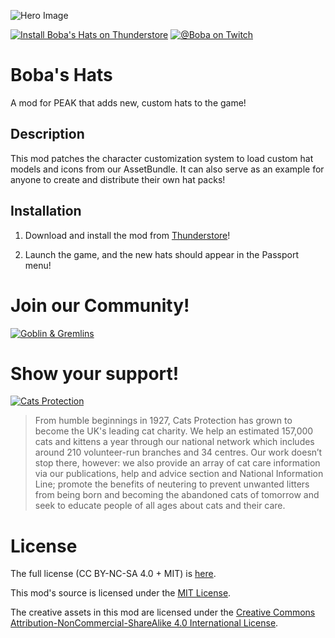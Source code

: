 ﻿![Hero Image](https://i.imgur.com/eXkVrot.png)

[![Install Boba's Hats on Thunderstore](https://img.shields.io/badge/Install%20Boba's%20Hats%20on-Thunderstore-blue?logo=thunderstore)](https://thunderstore.io/c/peak/p/BobaRat/BobasHats/1.0.2/)
[![@Boba on Twitch](https://img.shields.io/twitch/status/boba?label=boba)](https://twitch.tv/boba/schedule)
<!-- [![Support me on Ko-fi](https://img.shields.io/badge/Support%20me%20on-Ko--fi-orange?logo=kofi)](https://ko-fi.com/yogsboba) -->

# Boba's Hats

A mod for PEAK that adds new, custom hats to the game!

## Description

This mod patches the character customization system
to load custom hat models and icons from our AssetBundle.
It can also serve as an example for anyone to create and
distribute their own hat packs!

## Installation

1. Download and install the mod from
   [Thunderstore](https://thunderstore.io/c/peak/)!

2. Launch the game, and the new hats should appear
   in the Passport menu!

# Join our Community!

[![Goblin & Gremlins](https://panels.twitch.tv/panel-91904368-image-3840e420-a269-46e8-be32-cf32e10f9cb3)](https://gobsandgrems.com/)

# Show your support!

[![Cats Protection](https://panels.twitch.tv/panel-91904368-image-47a8d464-e0e2-4b7d-8b3b-a0bd922d828b)](https://www.cats.org.uk/donate)
> From humble beginnings in 1927, Cats Protection has grown to become the UK's leading cat charity.
> We help an estimated 157,000 cats and kittens a year through our national network which includes around 210 volunteer-run branches and 34 centres.
> Our work doesn’t stop there, however: we also provide an array of cat care information via our publications, help and advice section and National Information Line; promote the benefits of neutering to prevent unwanted litters from being born and becoming the abandoned cats of tomorrow and seek to educate people of all ages about cats and their care.

# License

The full license (CC BY-NC-SA 4.0 + MIT) is [here](https://github.com/Team-Pedguin/BobasHats/blob/main/LICENSE).

This mod's source is licensed under the
[MIT License](https://opensource.org/license/mit).

The creative assets in this mod are licensed under the
[Creative Commons Attribution-NonCommercial-ShareAlike 4.0 International License](https://creativecommons.org/licenses/by-nc-sa/4.0/).